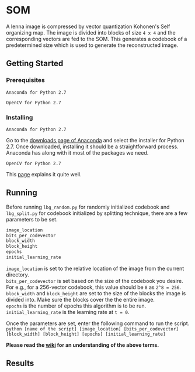 # SOM
A lenna image is compressed by vector quantization Kohonen's Self organizing map. The image is divided into blocks of size `4 x 4` and the corresponding vectors are fed to the SOM. This generates a codebook of a predetermined size which is used to generate the reconstructed image.  
## Getting Started
### Prerequisites
```
Anaconda for Python 2.7
```
```
OpenCV for Python 2.7
```  
### Installing
```
Anaconda for Python 2.7
```
Go to the [downloads page of Anaconda](https://www.anaconda.com/download/) and select the installer for Python 2.7. Once downloaded, installing it should be a straightforward process. Anaconda has along with it most of the packages we need.  
```
OpenCV for Python 2.7
```
This [page](https://docs.opencv.org/3.0-beta/doc/py_tutorials/py_setup/py_setup_in_windows/py_setup_in_windows.html) explains it quite well. 
## Running
Before running `lbg_random.py` for randomly initialized codebook and `lbg_split.py` for codebook initialized by splitting technique, there are a few parameters to be set.  
```python
image_location
bits_per_codevector
block_width
block_height
epochs
initial_learning_rate
```  
`image_location` is set to the relative location of the image from the current directory.  
`bits_per_codevector` is set based on the size of the codebook you desire. For e.g., for a 256-vector codebook, this value should be `8` as `2^8 = 256`.    
`block_width` and `block_height` are set to the size of the blocks the image is divided into. Make sure the blocks cover the the entire image.   
`epochs` is the number of epochs this algorithm is to be run.  
`initial_learning_rate` is the learning rate at `t = 0`.    

Once the parameters are set, enter the following command to run the script.  
`python [name of the script] [image_location] [bits_per_codevector] [block_width] [block_height] [epochs] [initial_learning_rate]`  

**Please read the [wiki](https://github.com/droidadroit/SOM/wiki/SOM) for an understanding of the above terms.**  
## Results
